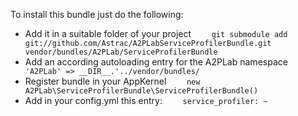 To install this bundle just do the following:

* Add it in a suitable folder of your project
`    git submodule add git://github.com/Astrac/A2PLabServiceProfilerBundle.git vendor/bundles/A2PLab/ServiceProfilerBundle`
* Add an according autoloading entry for the A2PLab namespace
`    'A2PLab' => __DIR__.'../vendor/bundles/`
* Register bundle in your AppKernel
`    new A2PLab\ServiceProfilerBundle\ServiceProfilerBundle()`
* Add in your config.yml this entry:
`    service_profiler: ~`
